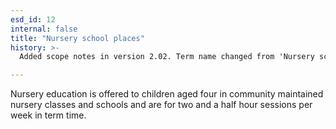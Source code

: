 ```yaml
---
esd_id: 12
internal: false
title: "Nursery school places"
history: >-
  Added scope notes in version 2.02. Term name changed from 'Nursery school places' to 'Schools - places - nursery' in version 3.00.  Term name changed to 'Nursery school places' in version 4.00.

---
```


Nursery education is offered to children aged four in community maintained nursery classes and schools and are for two and a half hour sessions per week in term time.

